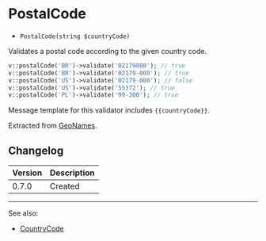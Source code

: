 # PostalCode

- `PostalCode(string $countryCode)`

Validates a postal code according to the given country code.

```php
v::postalCode('BR')->validate('02179000'); // true
v::postalCode('BR')->validate('02179-000'); // true
v::postalCode('US')->validate('02179-000'); // false
v::postalCode('US')->validate('55372'); // true
v::postalCode('PL')->validate('99-300'); // true
```

Message template for this validator includes `{{countryCode}}`.

Extracted from [GeoNames](http://www.geonames.org/).

## Changelog

Version | Description
--------|-------------
  0.7.0 | Created

***
See also:

  * [CountryCode](CountryCode.md)
